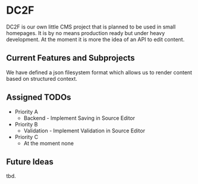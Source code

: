DC2F
=============

DC2F is our own little CMS project that is planned to be used in small homepages. It is by no means production ready but under heavy development. At the moment it is more the idea of an API to edit content.


Current Features and Subprojects
------------------------------

We have defined a json filesystem format which allows us to render content based on structured context.



Assigned TODOs
--------------

* Priority A
  * Backend - Implement Saving in Source Editor 
* Priority B
  * Validation - Implement Validation in Source Editor
* Priority C
  * At the moment none


Future Ideas
------------

tbd.
